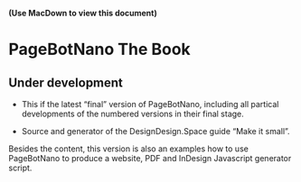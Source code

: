 **(Use MacDown to view this document)**

# PageBotNano The Book

## Under development

* This if the latest “final” version of PageBotNano, including all partical developments of the numbered versions in their final stage.

* Source and generator of the DesignDesign.Space guide “Make it small”. 

Besides the content, this version is also an examples how to use PageBotNano to produce a website, PDF and InDesign Javascript generator script.